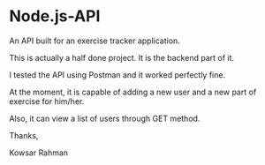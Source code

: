 # Node.js-API
An API built for an exercise tracker application.

This is actually a half done project. It is the backend part of it.

I tested the API using Postman and it worked perfectly fine.

At the moment, it is capable of adding a new user and a new part of exercise for him/her.

Also, it can view a list of users through GET method.

Thanks,

Kowsar Rahman
